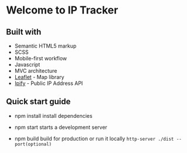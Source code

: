 # Welcome to IP Tracker

## Built with

- Semantic HTML5 markup
- SCSS
- Mobile-first workflow
- Javascript
- MVC architecture
- [Leaflet](https://leafletjs.com/) - Map library
- [Ipify](https://www.ipify.org/) - Public IP Address API

## Quick start guide

- npm install
  install dependencies

- npm start
  starts a development server

- npm build
  build for production or run it locally  `http-server ./dist --port(optional)`

  

  

